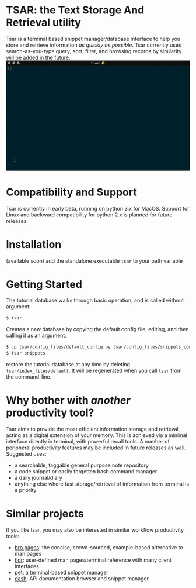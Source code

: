<!-- # Screen shots/ Demo -->

# TSAR: the Text Storage And Retrieval utility
Tsar is a terminal based snippet manager/database interface to help you store and retrieve information *as quickly as possible*.  Tsar currently uses search-as-you-type query; sort, filter, and browsing records by similarity will be added in the future.
![Alt Text](./demo1.gif)

# Compatibility and Support
Tsar is currently in early beta, running on python 3.x for MacOS.  Support for Linux and backward compatibility for python 2.x is planned for future releases.

# Installation
(available soon) add the standalone executable `tsar` to your path variable

# Getting Started
The tutorial database walks through basic operation, and is called without argument:
```bash
$ tsar
```
Createa a new database by copying the default config file, editing, and then calling it as an argument:
```bash
$ cp tsar/config_files/default_config.py tsar/config_files/snippets_config.py
$ tsar snippets
```
restore the tutorial database at any time by deleting `tsar/index_files/default`.  It will be regenerated when you call `tsar` from the command-line.

# Why bother with *another* productivity tool?
Tsar aims to provide the most efficient information storage and retrieval, acting as a digital extension of your memory.  This is achieved via a minimal interface directly in terminal, with powerful recall tools.  A number of peripheral productivity features may be included in future releases as well.  Suggested uses:
- a searchable, taggable general purpose note repository 
- a code snippet or easily forgetten bash command manager
- a daily journal/diary
- anything else where fast storage/retrieval of information from terminal is a priority

# Similar projects
If you like tsar, you may also be interested in similar workflow productivity tools:
- [bro pages](http://bropages.org): the concise, crowd-sourced, example-based alternative to man pages
- [tldr](https://github.com/tldr-pages/tldr): user-defined man pages/terminal reference with many client interfaces
- [pet](https://github.com/knqyf263): a terminal-based snippet manager
- [dash](https://kapeli.com/dash): API documentation browser and snippet manager
